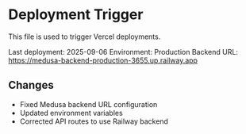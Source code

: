 # Deployment Trigger

This file is used to trigger Vercel deployments.

Last deployment: 2025-09-06
Environment: Production
Backend URL: https://medusa-backend-production-3655.up.railway.app

## Changes
- Fixed Medusa backend URL configuration
- Updated environment variables
- Corrected API routes to use Railway backend